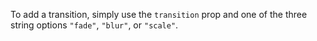 To add a transition, simply use the `transition` prop and one of the three string options `"fade"`, `"blur"`, or `"scale"`.
